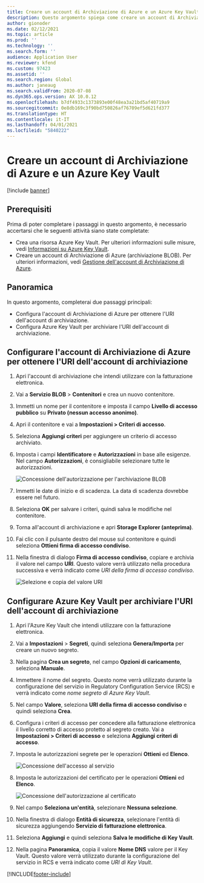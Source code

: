 ```yaml
---
title: Creare un account di Archiviazione di Azure e un Azure Key Vault
description: Questo argomento spiega come creare un account di Archiviazione di Azure e Azure Key Vault.
author: gionoder
ms.date: 02/12/2021
ms.topic: article
ms.prod: ''
ms.technology: ''
ms.search.form: ''
audience: Application User
ms.reviewer: kfend
ms.custom: 97423
ms.assetid: ''
ms.search.region: Global
ms.author: janeaug
ms.search.validFrom: 2020-07-08
ms.dyn365.ops.version: AX 10.0.12
ms.openlocfilehash: b7df4933c1373893e00f48ea3a21bd5af40719a9
ms.sourcegitcommit: 0e8db169c3f90bd750826af76709ef5d621fd377
ms.translationtype: HT
ms.contentlocale: it-IT
ms.lasthandoff: 04/01/2021
ms.locfileid: "5840222"
---
```

# <a name="create-an-azure-storage-account-and-a-key-vault"></a>Creare un account di Archiviazione di Azure e un Azure Key Vault

[!include [banner](../includes/banner.md)]

## <a name="prerequisites"></a>Prerequisiti

Prima di poter completare i passaggi in questo argomento, è necessario accertarsi che le seguenti attività siano state completate:

- Crea una risorsa Azure Key Vault. Per ulteriori informazioni sulle misure, vedi [Informazioni su Azure Key Vault](https://docs.microsoft.com/azure/key-vault/general/overview).
- Creare un account di Archiviazione di Azure (archiviazione BLOB). Per ulteriori informazioni, vedi [Gestione dell'account di Archiviazione di Azure](https://docs.microsoft.com/azure/storage/blobs/).

## <a name="overview"></a>Panoramica

In questo argomento, completerai due passaggi principali:

- Configura l'account di Archiviazione di Azure per ottenere l'URI dell'account di archiviazione.
- Configura Azure Key Vault per archiviare l'URI dell'account di archiviazione.

## <a name="set-up-the-azure-storage-account-to-get-the-storage-account-uri"></a>Configurare l'account di Archiviazione di Azure per ottenere l'URI dell'account di archiviazione

1. Apri l'account di archiviazione che intendi utilizzare con la fatturazione elettronica.
2. Vai a **Servizio BLOB** \> **Contenitori** e crea un nuovo contenitore.
3. Immetti un nome per il contenitore e imposta il campo **Livello di accesso pubblico** su **Privato (nessun accesso anonimo)**.
4. Apri il contenitore e vai a **Impostazioni \> Criteri di accesso**.
5. Seleziona **Aggiungi criteri** per aggiungere un criterio di accesso archiviato.
6. Imposta i campi **Identificatore** e **Autorizzazioni** in base alle esigenze. Nel campo **Autorizzazioni**, è consigliabile selezionare tutte le autorizzazioni.

    ![Concessione dell'autorizzazione per l'archiviazione BLOB](media/e-Invoicing-services-create-azure-resources-grant-blob-permissions.png)

7. Immetti le date di inizio e di scadenza. La data di scadenza dovrebbe essere nel futuro.
8. Seleziona **OK** per salvare i criteri, quindi salva le modifiche nel contenitore.
9. Torna all'account di archiviazione e apri **Storage Explorer (anteprima)**.
10. Fai clic con il pulsante destro del mouse sul contenitore e quindi seleziona **Ottieni firma di accesso condiviso**.
11. Nella finestra di dialogo **Firma di accesso condiviso**, copiare e archivia il valore nel campo **URI**. Questo valore verrà utilizzato nella procedura successiva e verrà indicato come *URI della firma di accesso condiviso*.

    ![Selezione e copia del valore URI](media/e-Invoicing-services-create-azure-resources-select-and-copy-uri.png)

## <a name="set-up-the-key-vault-to-store-the-storage-account-uri"></a>Configurare Azure Key Vault per archiviare l'URI dell'account di archiviazione

1. Apri l'Azure Key Vault che intendi utilizzare con la fatturazione elettronica.
2. Vai a **Impostazioni** \> **Segreti**, quindi seleziona **Genera/Importa** per creare un nuovo segreto.
3. Nella pagina **Crea un segreto**, nel campo **Opzioni di caricamento**, seleziona **Manuale**.
4. Immettere il nome del segreto. Questo nome verrà utilizzato durante la configurazione del servizio in Regulatory Configuration Service (RCS) e verrà indicato come *nome segreto di Azure Key Vault*.
5. Nel campo **Valore**, seleziona **URI della firma di accesso condiviso** e quindi seleziona **Crea**.
6. Configura i criteri di accesso per concedere alla fatturazione elettronica il livello corretto di accesso protetto al segreto creato. Vai a **Impostazioni \> Criteri di accesso** e seleziona **Aggiungi criteri di accesso**.
7. Imposta le autorizzazioni segrete per le operazioni **Ottieni** ed **Elenco**.

    ![Concessione dell'accesso al servizio](media/e-Invoicing-services-create-azure-resources-grant-service-access.png)

8. Imposta le autorizzazioni del certificato per le operazioni **Ottieni** ed **Elenco**.

    ![Concessione dell'autorizzazione al certificato](media/e-Invoicing-services-create-azure-resources-grant-certificate-permission.png)

9. Nel campo **Seleziona un'entità**, selezionare **Nessuna selezione**.
10. Nella finestra di dialogo **Entità di sicurezza**, selezionare l'entità di sicurezza aggiungendo **Servizio di fatturazione elettronica**.
11. Seleziona **Aggiungi** e quindi seleziona **Salva le modifiche di Key Vault**.
12. Nella pagina **Panoramica**, copia il valore **Nome DNS** valore per il Key Vault. Questo valore verrà utilizzato durante la configurazione del servizio in RCS e verrà indicato come *URI di Key Vault*.



[!INCLUDE[footer-include](../../includes/footer-banner.md)]

